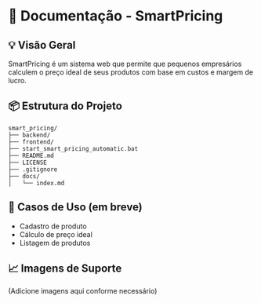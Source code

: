 # 📘 Documentação - SmartPricing

## 💡 Visão Geral
SmartPricing é um sistema web que permite que pequenos empresários calculem o preço ideal de seus produtos com base em custos e margem de lucro.

## 📦 Estrutura do Projeto
```
smart_pricing/
├── backend/
├── frontend/
├── start_smart_pricing_automatic.bat
├── README.md
├── LICENSE
├── .gitignore
├── docs/
│   └── index.md
```

## 🧠 Casos de Uso (em breve)
- Cadastro de produto
- Cálculo de preço ideal
- Listagem de produtos

## 📈 Imagens de Suporte
(Adicione imagens aqui conforme necessário)